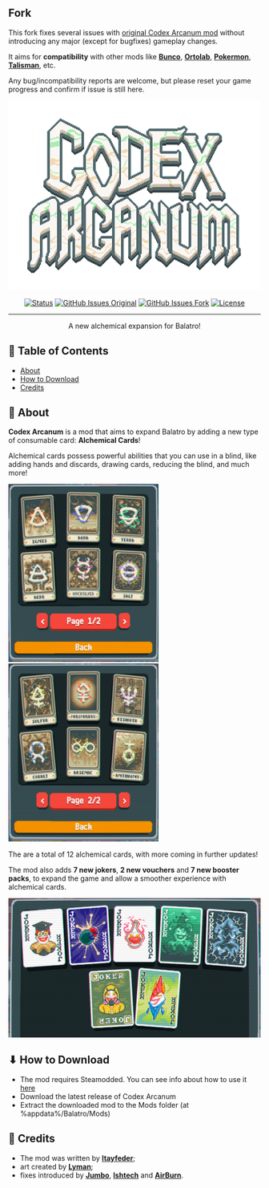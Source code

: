 ## Fork
This fork fixes several issues with [original Codex Arcanum mod](https://github.com/itayfeder/Codex-Arcanum) without introducing any major (except for bugfixes) gameplay changes. 

It aims for **compatibility** with other mods like [**Bunco**](https://github.com/Firch/Bunco), [**Ortolab**](https://github.com/Eremel/Ortalab), [**Pokermon**](https://github.com/InertSteak/Pokermon), [**Talisman**](https://github.com/MathIsFun0/Talisman), etc. 

Any bug/incompatibility reports are welcome, but please reset your game progress and confirm if issue is still here.

<p align="center">
  <a href="" rel="noopener">
 <img width=600px src="assets/promos/logo.png?raw=true" alt="Project logo"></a>
</p>


<div align="center">

[![Status](https://img.shields.io/badge/status-active-success.svg)]()
[![GitHub Issues Original](https://img.shields.io/github/issues/itayfeder/Codex-Arcanum.svg)](https://github.com/itayfeder/Codex-Arcanum/issues)
[![GitHub Issues Fork](https://img.shields.io/github/issues/AirBurn0/Codex-Arcanum.svg)](https://github.com/AirBurn0/Codex-Arcanum/issues)
[![License](https://img.shields.io/badge/license-GNU-blue.svg)](/LICENSE)

</div>

---

<p align="center"> A new alchemical expansion for Balatro!
    <br> 
</p>

## 📝 Table of Contents

- [About](#about)
- [How to Download](#how_to_download)
- [Credits](#credits)

## 🧐 About <a name = "about"></a>

**Codex Arcanum** is a mod that aims to expand Balatro by adding a new type of consumable card: **Alchemical Cards**!

Alchemical cards possess powerful abilities that you can use in a blind, like adding hands and discards, drawing cards, reducing the blind, and much more!

<img width=300px src="assets/promos/alchemical_1_menu.png?raw=true" alt="Showcase of alchemical tab 1"></a> <img width=300px src="assets/promos/alchemical_2_menu.png?raw=true" alt="Showcase of alchemical tab 2"></a>

The are a total of 12 alchemical cards, with more coming in further updates!

The mod also adds **7 new jokers**, **2 new vouchers** and **7 new booster packs**, to expand the game and allow a smoother experience with alchemical cards.

<img width=600px src="assets/promos/jokers_menu.png?raw=true" alt="Showcase of joker tab 1">

## ⬇ How to Download <a name = "how_to_download"></a>

- The mod requires Steamodded. You can see info about how to use it [here](https://github.com/Steamopollys/Steamodded)
- Download the latest release of Codex Arcanum
- Extract the downloaded mod to the Mods folder (at %appdata%/Balatro/Mods)

## 🎉 Credits <a name = "credits"></a>

- The mod was written by [**Itayfeder**](https://github.com/stars/itayfeder/lists/balatro-modding);
- art created by [**Lyman**](https://github.com/spikeof2010);
- fixes introduced by [**Jumbo**](https://github.com/jumbocarrot0), [**lshtech**](https://github.com/lshtech) and  [**AirBurn**](https://github.com/AirBurn0).

